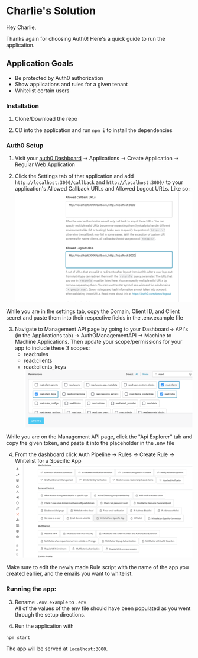 # Charlie's Solution
Hey Charlie,

Thanks again for choosing Auth0! Here's a quick guide to run the application.

## Application Goals
- Be protected by Auth0 authorization
- Show applications and rules for a given tenant
- Whitelist certain users


### Installation
1. Clone/Download the repo

2. CD into the application and run ```npm i``` to install the dependencies

### Auth0 Setup
1. Visit your [auth0 Dashboard](https://manage.auth0.com/dashboard/) -> Applications -> Create Application -> Regular Web Application 

2. Click the Settings tab of that application and add `http://localhost:3000/callback` and `http://localhost:3000/` to your application's Allowed Callback URLs and Allowed Logout URLs. Like so:
![Alt text](./public/dashboard.png?raw=true "Auth0 App Settings")

While you are in the settings tab, copy the Domain, Client ID, and Client secret and paste them into their respective fields in the .env.example file

3. Navigate to Management API page by going to your Dashboard-> API's (in the Applications tab) -> AuthOManagementAPI -> Machine to Machine Applications. Then update your scope/permissions for your app to include these 3 scopes:
    - read:rules
    - read:clients
    - read:clients_keys
![Alt text](./public/scope.png?raw=true "Auth0 Management API Page")


While you are on the Management API page, click the "Api Explorer" tab and copy the given token, and paste it into the placeholder in the .env file

4. From the dashboard click Auth Pipeline -> Rules -> Create Rule -> Whitelist for a Specific App
![Alt text](./public/whitelist.png?raw=true "Whitelist Rule")

Make sure to edit the newly made Rule script with the name of the app you created earlier, and the emails you want to whitelist. 


### Running the app:

3. Rename `.env.example` to `.env` <br>
All of the values of the env file should have been populated as you went through the setup directions. 

3. Run the application with
```
npm start
```
The app will be served at `localhost:3000`.
